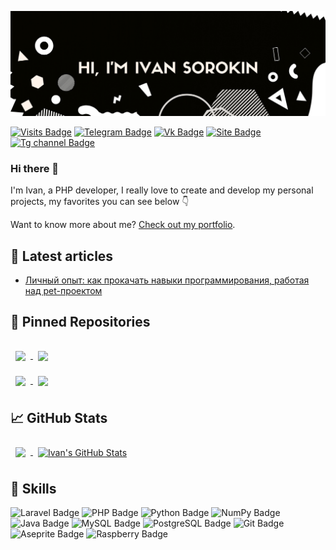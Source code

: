 [![Ivan's GitHub Banner](imgs/back.png)](https://github.com/TAPAKAHOKOT/TAPAKAHOKOT)

[![Visits Badge](https://badges.pufler.dev/visits/tapakahokot/tapakahokot)](https://tapakahokot.ru/) [![Telegram Badge](https://img.shields.io/badge/%20-Tg-0088cc?logo=telegram)](https://t.me/TAPAKAHOKOT) [![Vk Badge](https://img.shields.io/badge/%20-Vk-ffffff?logo=vk&logoColor=0088cc)](https://vk.com/kpabakot) [![Site Badge](https://img.shields.io/badge/My%20site-Portfolio-070601)](https://tapakahokot.ru/)  [![Tg channel Badge](https://img.shields.io/badge/%20-Telegram%20channel-0088cc?logo=telegram)](https://t.me/+309l1-n27BgxZmNi)

### Hi there 👋

I'm Ivan, a PHP developer, I really love to create and develop my personal projects, my favorites you can see below 👇

Want to know more about me? [Check out my portfolio](https://tapakahokot.ru/).

## 📝 Latest articles
* <a href="https://tproger.ru/articles/lichnyj-opyt-kak-prokachat-navyki-programmirovanija-rabotaja-nad-pet-proektom/">Личный опыт: как прокачать навыки программирования, работая над pet-проектом</a>

## 📌 Pinned Repositories
<!-- Pinned Repositories -->
<a href="https://github.com/TAPAKAHOKOT/TgBotTemplate">
  <img align="center" style="margin:0.5rem" src="https://github-readme-stats.vercel.app/api/pin/?username=tapakahokot&repo=TgBotTemplate&hide_border=true&title_color=fffffd&text_color=ffffff&icon_color=ffffff&bg_color=070601" />
</a>
<a href="https://github.com/TAPAKAHOKOT/ReportBot">
  <img align="center" style="margin:1rem 0.5rem" src="https://github-readme-stats.vercel.app/api/pin/?username=tapakahokot&repo=ReportBot&hide_border=true&title_color=fffffd&text_color=ffffff&icon_color=ffffff&bg_color=070601" />
</a>
<br>
<a href="https://github.com/TAPAKAHOKOT/Rocket2TgNotifierBot">
  <img align="center" style="margin:0.5rem" src="https://github-readme-stats.vercel.app/api/pin/?username=tapakahokot&repo=Rocket2TgNotifierBot&hide_border=true&title_color=fffffd&text_color=ffffff&icon_color=ffffff&bg_color=070601" />
</a>
<a href="https://github.com/TAPAKAHOKOT/BattleCity1980">
  <img align="center" style="margin:0.5rem" src="https://github-readme-stats.vercel.app/api/pin/?username=tapakahokot&repo=BattleCity1980&hide_border=true&title_color=fffffd&text_color=ffffff&icon_color=ffffff&bg_color=070601" />
</a>
<br>

## 📈 GitHub Stats
<!-- GitHub Stats -->
<a href="https://github.com/TAPAKAHOKOT">
  <img align="center" style="margin:0.5rem" src="https://github-readme-stats.vercel.app/api/top-langs/?username=tapakahokot&hide=html,css,Tcl,Jupyter%20Notebook,PLSQL,Roff,PostScript,DTrace&hide_border=true&title_color=ffffff&text_color=ffffff&icon_color=ffffff&bg_color=070601" />
</a>
<a href="https://github.com/TAPAKAHOKOT">
  <img align="center" style="margin:0.5rem" src="https://github-readme-stats.vercel.app/api/top-langs/?username=tapakahokot&hide=html,css,Tcl,Jupyter%20Notebook,PLSQL,Roff,PostScript,DTrace&hide_border=true&title_color=ffffff&text_color=ffffff&icon_color=ffffff&bg_color=070601" alt="Ivan's GitHub Stats" />
</a>


## 💼 Skills

![Laravel Badge](https://img.shields.io/badge/Code-Laravel-informational?style=flat&logo=laravel&logoColor=white&color=0088cc) ![PHP Badge](https://img.shields.io/badge/Code-PHP-informational?style=flat&logo=php&logoColor=white&color=0088cc) ![Python Badge](https://img.shields.io/badge/Code-Python-informational?style=flat&logo=python&logoColor=white&color=0088cc) ![NumPy Badge](https://img.shields.io/badge/Code-NumPy-informational?style=flat&logo=numpy&logoColor=white&color=0088cc) ![Java Badge](https://img.shields.io/badge/Code-Java-informational?style=flat&logo=java&logoColor=white&color=0088cc) ![MySQL Badge](https://img.shields.io/badge/Code-MySQL-informational?style=flat&logo=MySQL&logoColor=white&color=0088cc) ![PostgreSQL Badge](https://img.shields.io/badge/Code-PostgreSQL-informational?style=flat&logo=postgresql&logoColor=white&color=0088cc) ![Git Badge](https://img.shields.io/badge/Code-Git-informational?style=flat&logo=git&logoColor=white&color=0088cc) ![Aseprite Badge](https://img.shields.io/badge/Drawing-Aseprite-informational?style=flat&logo=aseprite&logoColor=white&color=0088cc) ![Raspberry Badge](https://img.shields.io/badge/%20-Raspberry%20Pi-informational?style=flat&logo=raspberrypi&logoColor=white&color=0088cc)


<!--
**TAPAKAHOKOT/TAPAKAHOKOT** is a ✨ _special_ ✨ repository because its `README.md` (this file) appears on your GitHub profile.

Here are some ideas to get you started:

- 🔭 I’m currently working on ...
- 🌱 I’m currently learning ...
- 👯 I’m looking to collaborate on ...
- 🤔 I’m looking for help with ...
- 💬 Ask me about ...
- 📫 How to reach me: ...
- 😄 Pronouns: ...
- ⚡ Fun fact: ...
-->
